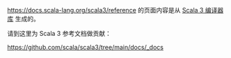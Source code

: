 https://docs.scala-lang.org/scala3/reference 的页面内容是从 [Scala 3 编译器库](https://github.com/scala/scala3) 生成的。

请到这里为 Scala 3 参考文档做贡献：

https://github.com/scala/scala3/tree/main/docs/_docs
